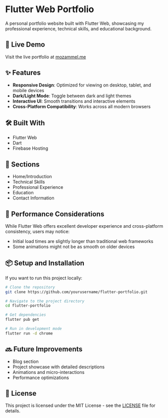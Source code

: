 # Flutter Web Portfolio

A personal portfolio website built with Flutter Web, showcasing my professional experience, technical skills, and educational background.

## 🔗 Live Demo

Visit the live portfolio at [mozammel.me](https://mozammel.me)

## ✨ Features

- **Responsive Design**: Optimized for viewing on desktop, tablet, and mobile devices
- **Dark/Light Mode**: Toggle between dark and light themes
- **Interactive UI**: Smooth transitions and interactive elements
- **Cross-Platform Compatibility**: Works across all modern browsers

## 🛠️ Built With

- Flutter Web
- Dart
- Firebase Hosting

## 📱 Sections

- Home/Introduction
- Technical Skills
- Professional Experience
- Education
- Contact Information

## 🚀 Performance Considerations

While Flutter Web offers excellent developer experience and cross-platform consistency, users may notice:

- Initial load times are slightly longer than traditional web frameworks
- Some animations might not be as smooth on older devices

## 📦 Setup and Installation

If you want to run this project locally:

```bash
# Clone the repository
git clone https://github.com/yourusername/flutter-portfolio.git

# Navigate to the project directory
cd flutter-portfolio

# Get dependencies
flutter pub get

# Run in development mode
flutter run -d chrome
```

## 🔜 Future Improvements

- Blog section
- Project showcase with detailed descriptions
- Animations and micro-interactions
- Performance optimizations

## 📄 License

This project is licensed under the MIT License - see the [LICENSE](LICENSE) file for details.
